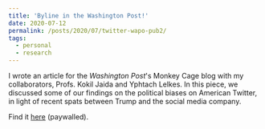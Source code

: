 ```yaml
---
title: 'Byline in the Washington Post!'
date: 2020-07-12
permalink: /posts/2020/07/twitter-wapo-pub2/
tags:
  - personal
  - research
---
```


I wrote an article for the *Washington Post*'s Monkey Cage blog with my collaborators, Profs. Kokil Jaida and Yphtach Lelkes. In this piece, we discussed some of our findings on the political biases on American Twitter, in light of recent spats between Trump and the social media company.

Find it [here](https://www.washingtonpost.com/politics/2020/07/09/our-study-found-little-evidence-that-twitter-is-biased-against-conservative-opinion-leaders/) (paywalled).
